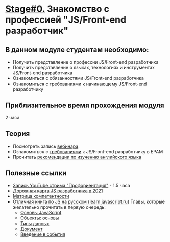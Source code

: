 # [Stage#0.](../../) Знакомство с профессией "JS/Front-end разработчик"
## В данном модуле студентам необходимо:
- Получить представление о профессии JS/Front-end разработчика
- Получить представление о языках, технологиях и инструментах JS/Front-end разработчика
- Ознакомиться с обязанностями JS/Front-end разработчика
- Ознакомиться с требованиями к начинающему JS/Front-end разработчику

## Приблизительное время прохождения модуля
2 часа

## Теория
- Посмотреть запись [вебинара](https://www.youtube.com/watch?v=5g1U06QjWZk).
- Ознакомиться с [требованиями](js-l1-position-requirements.md) к JS/Front-end разработчику в EPAM 
- Прочитать [рекомендации по изучению английского языка](https://github.com/rolling-scopes-school/tasks/blob/master/tasks/materials/english.md)

## Полезные ссылки 
- [Запись YouTube стрима "Профориентация"](https://www.youtube.com/watch?v=pQ0hr5U8RL0) - 1.5 часа
- [Дорожная карта JS разработчика в 2021](https://github.com/kamranahmedse/developer-roadmap)
- [Матрица компетентности](https://docs.google.com/spreadsheets/d/e/2PACX-1vRwSn4qxbYHSdQ428OkpArZc4Q22D8dmbzDcRXt-UzkZ1sZfGLoQmm1w-N0Rx_voKLx4i7R_k7cnQgV/pubhtml#)
- [Отличная книга по JS на русском (learn.javascript.ru)](https://learn.javascript.ru/)
Главы, которые желательно прочитать в первую очередь:
   - [Основы JavaScript](https://learn.javascript.ru/first-steps)
   - [Объекты: основы](https://learn.javascript.ru/object-basics)
   - [Типы данных](https://learn.javascript.ru/data-types)
   - [Документ](https://learn.javascript.ru/document)
   - [Введение в события](https://learn.javascript.ru/events)
